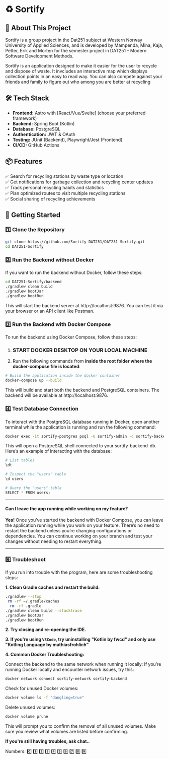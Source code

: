 # ♻️ Sortify

## 🚀 About This Project

Sortify is a group project in the Dat251 subject at Western Norway University of Applied Sciences, and is developed by Mampenda, Mina, Kaja, Petter, Erik and Morten for the semester project in DAT251 - Modern Software Development Methods.

Sortify is an application designed to make it easier for the user to recycle and dispose of waste. It invcludes an interactive map which displays collection points in an easy to read way. You can also compete against your friends and family to figure out who among you are better at recycling

## 🛠️ Tech Stack

- **Frontend:** Astro with [React/Vue/Svelte] (choose your preferred framework)
- **Backend:** Spring Boot (Kotlin)
- **Database:** PostgreSQL
- **Authentication:** JWT & OAuth
- **Testing:** JUnit (Backend), Playwright/Jest (Frontend)
- **CI/CD:** GitHub Actions

## 📦 Features

✅ Search for recycling stations by waste type or location  
✅ Get notifications for garbage collection and recycling center updates  
✅ Track personal recycling habits and statistics  
✅ Plan optimized routes to visit multiple recycling stations  
✅ Social sharing of recycling achievements

## 🚀 Getting Started

### 1️⃣ Clone the Repository

```bash
git clone https://github.com/Sortify-DAT251/DAT251-Sortify.git
cd DAT251-Sortify
```

### 2️⃣ Run the Backend without Docker

If you want to run the backend without Docker, follow these steps:

```bash
cd DAT251-Sortify/backend
./gradlew clean build
./gradlew bootJar
./gradlew bootRun
```

This will start the backend server at http://localhost:9876. You can test it via your browser or an API client like Postman.

### 3️⃣ Run the Backend with Docker Compose

To run the backend using Docker Compose, follow these steps:

1. ### START DOCKER DESKTOP ON YOUR LOCAL MACHINE

2. Run the following commands from **inside the root folder where the docker-compose file is located**:

```bash
# Build the application inside the docker container
docker-compose up --build
```

This will build and start both the backend and PostgreSQL containers. The backend will be available at http://localhost:9876.

### 4️⃣ Test Database Connection

To interact with the PostgreSQL database running in Docker, open another terminal while the application is running and run the following command:

```bash
docker exec -it sortify-postgres psql -U sortify-admin -d sortify-backend-db
```

This will open a PostgreSQL shell connected to your sortify-backend-db. Here’s an example of interacting with the database:

```bash
# List tables
\dt

# Inspect the "users" table
\d users

# Query the "users" table
SELECT * FROM users;
```

---

#### Can I leave the app running while working on my feature?

**Yes!** Once you’ve started the backend with Docker Compose, you can leave the application running while you work on your feature. There’s no need to restart the backend unless you’re changing configurations or dependencies. You can continue working on your branch and test your changes without needing to restart everything.

---

### 6️⃣ Troubleshoot

If you run into trouble with the program, here are some troubleshooting steps:

**1. Clean Gradle caches and restart the build:**

```bash
./gradlew --stop
 rm -rf ~/.gradle/caches
  rm -rf .gradle
./gradlew clean build --stacktrace
./gradlew bootJar
./gradlew bootRun
```

**2. Try closing and re-opening the IDE.**

**3. If you're using `VSCode`, try uninstalling "Kotlin by fwcd" and only use "Kotling Language by mathiasfrohlich"**

**4. Common Docker Troubleshooting:**

Connect the backend to the same network when running it locally: If you’re running Docker locally and encounter network issues, try this:

```bash
docker network connect sortify-network sortify-backend
```

Check for unused Docker volumes:

```bash
docker volume ls -f "dangling=true"
```

Delete unused volumes:

```bash
docker volume prune
```

This will prompt you to confirm the removal of all unused volumes. Make sure you review what volumes are listed before confirming.

**If you're still having troubles, ask chat..**

Numbers: 0️⃣ 1️⃣ 2️⃣ 3️⃣ 4️⃣ 5️⃣ 6️⃣ 7️⃣ 8️⃣ 9️⃣
